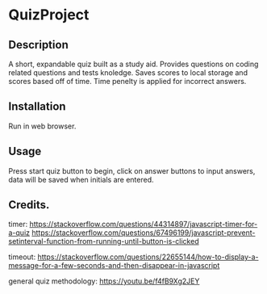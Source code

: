 # QuizProject

## Description

A short, expandable quiz built as a study aid.  Provides questions on coding related questions and tests knoledge.  Saves scores to local storage and scores based off of time.  Time penelty is applied for incorrect answers.


## Installation

Run in web browser.

## Usage

Press start quiz button to begin, click on answer buttons to input answers, data will be saved when initials are entered.

## Credits.

timer:
https://stackoverflow.com/questions/44314897/javascript-timer-for-a-quiz
https://stackoverflow.com/questions/67496199/javascript-prevent-setinterval-function-from-running-until-button-is-clicked


timeout:
https://stackoverflow.com/questions/22655144/how-to-display-a-message-for-a-few-seconds-and-then-disappear-in-javascript

general quiz methodology:
https://youtu.be/f4fB9Xg2JEY